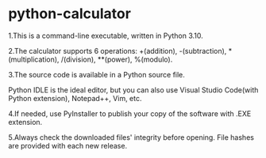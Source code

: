 # python-calculator

1.This is a command-line executable, written in Python 3.10.

2.The calculator supports 6 operations: +(addition), -(subtraction), *(multiplication), /(division), **(power), %(modulo).

3.The source code is available in a Python source file.

Python IDLE is the ideal editor, but you can also use Visual Studio Code(with Python extension), Notepad++, Vim, etc.

4.If needed, use PyInstaller to publish your copy of the software with .EXE extension.

5.Always check the downloaded files' integrity before opening. File hashes are provided with each new release.

